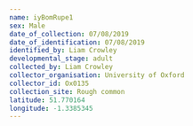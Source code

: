 ```yaml
---
name: iyBomRupe1
sex: Male
date_of_collection: 07/08/2019
date_of_identification: 07/08/2019
identified_by: Liam Crowley
developmental_stage: adult
collected_by: Liam Crowley
collector_organisation: University of Oxford
collector_id: Ox0135
collection_site: Rough common
latitude: 51.770164
longitude: -1.3385345
---
```

